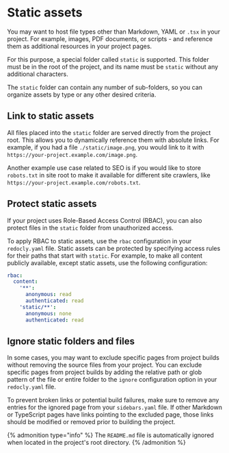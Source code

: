 # Static assets

You may want to host file types other than Markdown, YAML or `.tsx` in your project.
For example, images, PDF documents, or scripts - and reference them as additional resources in your project pages.

For this purpose, a special folder called `static` is supported.
This folder must be in the root of the project, and its name must be `static` without any additional characters.

The `static` folder can contain any number of sub-folders, so you can organize assets by type or any other desired criteria.

## Link to static assets

All files placed into the `static` folder are served directly from the project root.
This allows you to dynamically reference them with absolute links.
For example, if you had a file `./static/image.png`, you would link to it with `https://your-project.example.com/image.png`.

Another example use case related to SEO is if you would like to store `robots.txt` in site root to make it available for different site crawlers, like `https://your-project.example.com/robots.txt`.

## Protect static assets

If your project uses Role-Based Access Control (RBAC), you can also protect files in the `static` folder from unauthorized access.

To apply RBAC to static assets, use the `rbac` configuration in your `redocly.yaml` file.
Static assets can be protected by specifying access rules for their paths that start with `static`.
For example, to make all content publicly available, except static assets, use the following configuration:

```yaml
rbac:
  content:
    '**':
      anonymous: read
      authenticated: read
    'static/**':
      anonymous: none
      authenticated: read
```

## Ignore static folders and files

In some cases, you may want to exclude specific pages from project builds without removing the source files from your project.
You can exclude specific pages from project builds by adding the relative path or glob pattern of the file or entire folder to the `ignore` configuration option in your `redocly.yaml` file.

To prevent broken links or potential build failures, make sure to remove any entries for the ignored page from your `sidebars.yaml` file.
If other Markdown or TypeScript pages have links pointing to the excluded page, those links should be modified or removed prior to building the project.

{% admonition type="info" %}
The `README.md` file is automatically ignored when located in the project's root directory.
{% /admonition %}
